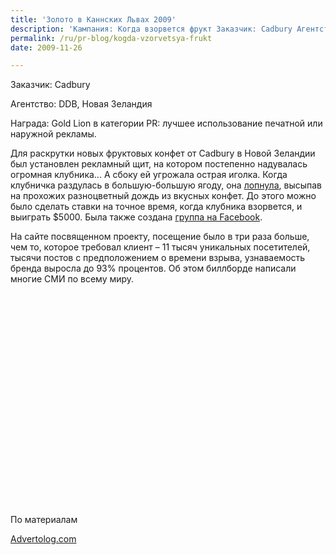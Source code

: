 ```yaml
---
title: 'Золото в Каннских Львах 2009'
description: 'Кампания: Когда взорвется фрукт Заказчик: Cadbury Агентство: DDB, Новая Зеландия Награда: Gold Lion в категории PR: лучшее использование печатной или наружной рекламы.'
permalink: /ru/pr-blog/kogda-vzorvetsya-frukt
date: 2009-11-26

---
```


Заказчик: Cadbury

Агентство: DDB, Новая Зеландия

Награда: Gold Lion в категории PR: лучшее использование печатной или наружной рекламы.

Для раскрутки новых фруктовых конфет от Cadbury  в Новой Зеландии был установлен рекламный щит, на котором постепенно надувалась огромная клубника... А сбоку ей угрожала острая иголка. Когда клубничка раздулась в большую-большую ягоду, она <a href="https://www.whenwillthefruitburst.co.nz/">лопнула</a>, высыпав на прохожих разноцветный дождь из вкусных конфет. До этого можно было сделать ставки на точное время, когда клубника взорвется, и выиграть $5000. Была также создана <a href="https://www.facebook.com/group.php?gid=33762582675">группа на Facebook</a>.

На сайте посвященном проекту, посещение было в три раза больше, чем то, которое требовал клиент – 11 тысяч уникальных посетителей, тысячи постов с предположением о времени взрыва, узнаваемость бренда выросла до 93% процентов. Об этом биллборде написали многие СМИ по всему миру.

<object width="560" height="340"><param name="movie" value="https://www.youtube.com/v/kFnB45Hfwm0&hl=ru_RU&fs=1&"></param><param name="allowFullScreen" value="true"></param><param name="allowscriptaccess" value="always"></param><embed src="https://www.youtube.com/v/kFnB45Hfwm0&amp;hl=ru_RU&amp;fs=1&amp;" type="application/x-shockwave-flash" allowscriptaccess="always" allowfullscreen="true" width="560" height="340"></embed></object>

По материалам <a href="https://www.advertolog.com/pascall/print-outdoor/when-will-the-fruit-burst-314921/">

Advertolog.com </a>

